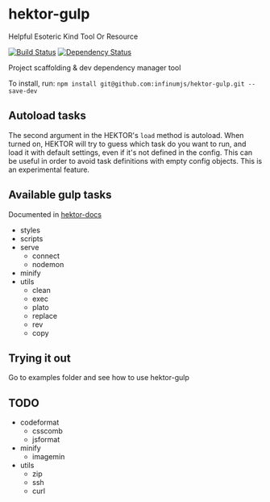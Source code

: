 # hektor-gulp

Helpful Esoteric Kind Tool Or Resource

[![Build Status](https://travis-ci.org/infinumjs/hektor-gulp.svg?branch=master)](https://travis-ci.org/infinumjs/hektor-gulp)
[![Dependency Status](https://david-dm.org/infinumjs/hektor-gulp.svg)](https://david-dm.org/infinumjs/hektor-gulp)

Project scaffolding &amp; dev dependency manager tool

To install, run: ``npm install git@github.com:infinumjs/hektor-gulp.git --save-dev``

## Autoload tasks
The second argument in the HEKTOR's ``load`` method is autoload. When turned on, HEKTOR will try to guess which task do you want to run, and load it with default settings, even if it's not defined in the config. This can be useful in order to avoid task definitions with empty config objects.
This is an experimental feature.

## Available gulp tasks

Documented in [hektor-docs](https://github.com/infinumjs/hektor-docs)

* styles
* scripts
* serve
  * connect
  * nodemon
* minify
* utils
  * clean
  * exec
  * plato
  * replace
  * rev
  * copy

## Trying it out

Go to examples folder and see how to use hektor-gulp

## TODO

* codeformat
  * csscomb
  * jsformat
* minify
  * imagemin
* utils
  * zip
  * ssh
  * curl
